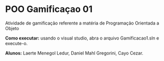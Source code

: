 # POO Gamificaçao 01
Atividade de gamificação referente a matéria de Programação Orientada a Objeto
 
**Como executar:**
usando o visual studio, abra o arquivo Gamificacao1.sln e execute-o.

**Alunos:** Laerte Menegol Ledur, Daniel Mahl Gregorini, Cayo Cezar.
